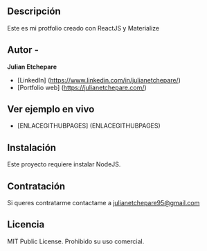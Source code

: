 ## Descripción

Este es mi protfolio creado con ReactJS y Materialize

## Autor -
**Julian Etchepare**

* [LinkedIn] (https://www.linkedin.com/in/julianetchepare/)
* [Portfolio web] (https://julianetchepare.com/)

## Ver ejemplo en vivo
- [ENLACEGITHUBPAGES] (ENLACEGITHUBPAGES)

## Instalación

Este proyecto requiere instalar NodeJS.

## Contratación

Si queres contratarme contactame a julianetchepare95@gmail.com

## Licencia

MIT Public License.
Prohibido su uso comercial.

